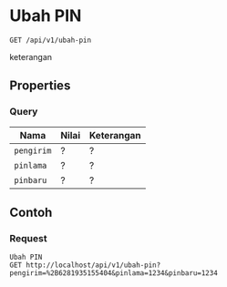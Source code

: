 # Ubah PIN
```http
GET /api/v1/ubah-pin
```
keterangan
## Properties
### Query
Nama  | Nilai | Keterangan
--- | --- | ---
<code>pengirim</code> | ? | ?
<code>pinlama</code> | ? | ?
<code>pinbaru</code> | ? | ?

## Contoh

### Request
```http
Ubah PIN
GET http://localhost/api/v1/ubah-pin?pengirim=%2B6281935155404&pinlama=1234&pinbaru=1234
```
